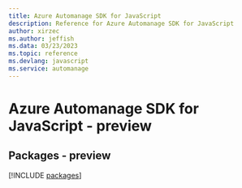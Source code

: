 ```yaml
---
title: Azure Automanage SDK for JavaScript
description: Reference for Azure Automanage SDK for JavaScript
author: xirzec
ms.author: jeffish
ms.data: 03/23/2023
ms.topic: reference
ms.devlang: javascript
ms.service: automanage
---
```

# Azure Automanage SDK for JavaScript - preview
## Packages - preview
[!INCLUDE [packages](automanage-index.md)]